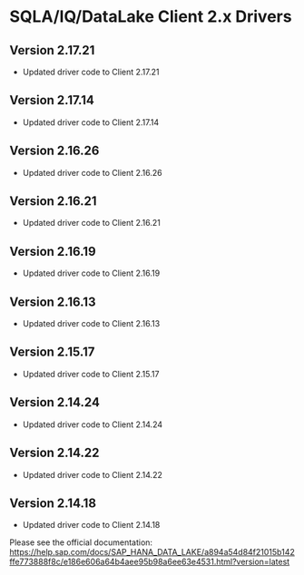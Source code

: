 # SQLA/IQ/DataLake Client 2.x Drivers

## Version 2.17.21

- Updated driver code to Client 2.17.21

## Version 2.17.14

- Updated driver code to Client 2.17.14

## Version 2.16.26

- Updated driver code to Client 2.16.26

## Version 2.16.21

- Updated driver code to Client 2.16.21

## Version 2.16.19

- Updated driver code to Client 2.16.19

## Version 2.16.13

- Updated driver code to Client 2.16.13

## Version 2.15.17

- Updated driver code to Client 2.15.17

## Version 2.14.24

- Updated driver code to Client 2.14.24

## Version 2.14.22

- Updated driver code to Client 2.14.22

## Version 2.14.18

- Updated driver code to Client 2.14.18

Please see the official documentation:
https://help.sap.com/docs/SAP_HANA_DATA_LAKE/a894a54d84f21015b142ffe773888f8c/e186e606a64b4aee95b98a6ee63e4531.html?version=latest

